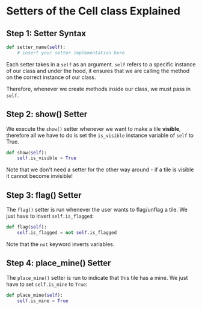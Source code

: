 # Setters of the Cell class Explained

## Step 1: Setter Syntax

```python
def setter_name(self):
    # insert your setter implementation here
```

Each setter takes in a `self` as an argument. `self` refers to a specific instance of our class and under the hood, it ensures that we are calling the method on the correct instance of our class.

Therefore, whenever we create methods inside our class, we must pass in `self`.

## Step 2: show\(\) Setter

We execute the `show()` setter whenever we want to make a tile **visible**, therefore all we have to do is set the `is_visible` instance variable of `self` to True.

```python
def show(self):    
    self.is_visible = True
```

Note that we don't need a setter for the other way around - if a tile is visible it cannot become invisible!

## Step 3: flag\(\) Setter

The `flag()` setter is run whenever the user wants to flag/unflag a tile. We just have to invert `self.is_flagged`:

```python
def flag(self):
    self.is_flagged = not self.is_flagged
```

Note that the `not` keyword inverts variables.

## Step 4: place\_mine\(\) Setter

The `place_mine()` setter is run to indicate that this tile has a mine. We just have to set `self.is_mine` to `True`:

```python
def place_mine(self):
    self.is_mine = True
```

